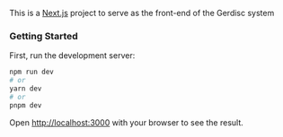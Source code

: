 This is a [Next.js](https://nextjs.org/) project to serve as the front-end of the Gerdisc system 

### Getting Started

First, run the development server:

```bash
npm run dev
# or
yarn dev
# or
pnpm dev
```

Open [http://localhost:3000](http://localhost:3000) with your browser to see the result.

